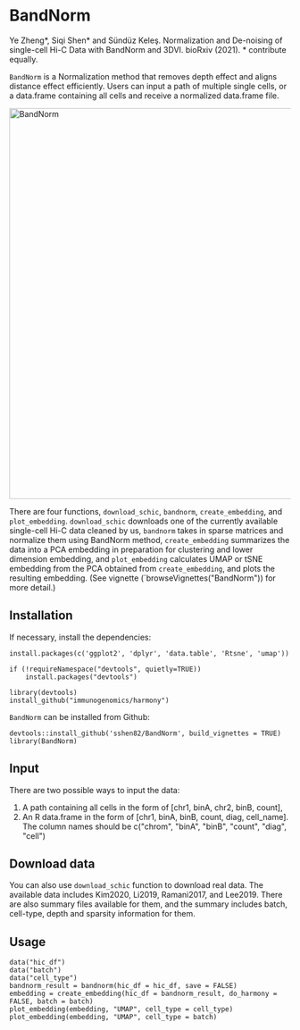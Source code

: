 # BandNorm

Ye Zheng\*, Siqi Shen\* and Sündüz Keleş. Normalization and De-noising of single-cell Hi-C Data with BandNorm and 3DVI. bioRxiv (2021). * contribute equally.

`BandNorm` is a Normalization method that removes depth effect and aligns distance effect efficiently. 
Users can input a path of multiple single cells, or a data.frame containing all cells and receive a normalized data.frame file.

<img src="https://github.com/sshen82/BandNorm/blob/main/figures/bandnorm_intro.png" alt="BandNorm" width="700px">

There are four functions, `download_schic`, `bandnorm`, `create_embedding`, and `plot_embedding`.
`download_schic` downloads one of the currently available single-cell Hi-C data cleaned by us,
`bandnorm` takes in sparse matrices and normalize them using BandNorm method, 
`create_embedding` summarizes the data into a PCA embedding in preparation for clustering and lower dimension embedding,
and `plot_embedding` calculates UMAP or tSNE embedding from the PCA obtained from `create_embedding`, and plots the resulting embedding.
(See vignette (`browseVignettes("BandNorm")) for more detail.)

## Installation

If necessary, install the dependencies:

```
install.packages(c('ggplot2', 'dplyr', 'data.table', 'Rtsne', 'umap'))

if (!requireNamespace("devtools", quietly=TRUE))
    install.packages("devtools")

library(devtools)
install_github("immunogenomics/harmony")
```

`BandNorm` can be installed from Github:

```
devtools::install_github('sshen82/BandNorm', build_vignettes = TRUE)
library(BandNorm)
```

## Input

There are two possible ways to input the data:

1. A path containing all cells in the form of [chr1, binA, chr2, binB, count],
2. An R data.frame in the form of [chr1, binA, binB, count, diag, cell_name]. The column names should be c("chrom", "binA", "binB", "count", "diag", "cell")

## Download data

You can also use `download_schic` function to download real data. The available data includes Kim2020, Li2019, Ramani2017, and Lee2019. There are also summary files available for them, and the summary includes batch, cell-type, depth and sparsity information for them.

## Usage

```
data("hic_df")
data("batch")
data("cell_type")
bandnorm_result = bandnorm(hic_df = hic_df, save = FALSE)
embedding = create_embedding(hic_df = bandnorm_result, do_harmony = FALSE, batch = batch)
plot_embedding(embedding, "UMAP", cell_type = cell_type)
plot_embedding(embedding, "UMAP", cell_type = batch)
```
